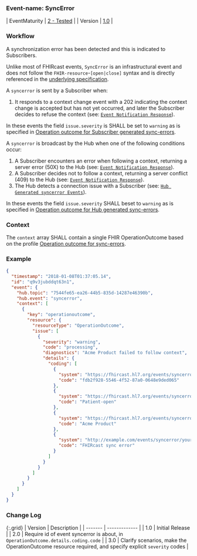 ### Event-name: SyncError

| EventMaturity | [2 - Tested](3-1-2-eventmaturitymodel.html) |
| Version | [1.0](3-2-3-SyncError.html) |

### Workflow

A synchronization error has been detected and this is indicated to Subscribers. 

Unlike most of FHIRcast events, `SyncError` is an infrastructural event and does not follow the `FHIR-resource`-`[open|close]` syntax and is directly referenced in the [underlying specification](2_Specification.html).

A `syncerror` is sent by a Subscriber when:
1. It responds to a context change event with a 202 indicating the context change is accepted but has not yet occurred, and later the Subscriber decides to refuse the context (see: [`Event Notification Response`](2-5-EventNotification.html#event-notification-response)). 

In these events the field `issue.severity` is SHALL be set to `warning` as is specified in [Operation outcome for Subscriber generated sync-errors](StructureDefinition-fhircast-subscriber-operation-outcome-syncerrror.html).


A `syncerror` is broadcast by the Hub when one of the following conditions occur:
1. A Subscriber encounters an error when following a context, returning a server error (50X) to the Hub (see: [`Event Notification Response`](2-5-EventNotification.html#event-notification-response)).
2. A Subscriber decides not to follow a context, returning a server conflict (409) to the Hub (see: [`Event Notification Response`](2-5-EventNotification.html#event-notification-response)).
3. The Hub detects a connection issue with a Subscriber (see: [`Hub Generated syncerror Events`](2-5-EventNotification.html#hub-generated-syncerror-events)).

In these events the field `issue.severity` SHALL beset to `warning` as is specified in [Operation outcome for Hub generated sync-errors](StructureDefinition-fhircast-hub-operation-outcome-syncerrror.html).


### Context
 
The `context` array SHALL contain a single FHIR OperationOutcome based on the profile [Operation outcome for sync-errors](StructureDefinition-fhircast-operation-outcome-syncerror.html).


### Example

```json
{
  "timestamp": "2018-01-08T01:37:05.14",
  "id": "q9v3jubddqt63n1",
  "event": {
    "hub.topic": "7544fe65-ea26-44b5-835d-14287e46390b",
    "hub.event": "syncerror",
    "context": [
      {
        "key": "operationoutcome",
        "resource": {
          "resourceType": "OperationOutcome",
          "issue": [
            {
              "severity": "warning",
              "code": "processing",
              "diagnostics": "Acme Product failed to follow context",
              "details": {
                "coding": [
                  {
                    "system": "https://fhircast.hl7.org/events/syncerror/eventid",
                    "code": "fdb2f928-5546-4f52-87a0-0648e9ded065"
                  },
                  {
                    "system": "https://fhircast.hl7.org/events/syncerror/eventname",
                    "code": "Patient-open"
                  },
                  {
                    "system": "https://fhircast.hl7.org/events/syncerror/subscriber",
                    "code": "Acme Product"
                  },
                  {
                    "system": "http://example.com/events/syncerror/your-error-code-system",
                    "code": "FHIRcast sync error"
                  }
                ]
              }
            }
          ]
        }
      }
    ]
  }
}
```

### Change Log

{:.grid}
| Version | Description |
| ------- | ------------- |
| 1.0     | Initial Release |
| 2.0     | Require id of event syncerror is about, in `OperationOutcome.details.coding.code` |
| 3.0     | Clarify scenarios, make the OperationOutcome resource required, and specify explicit `severity` codes |
